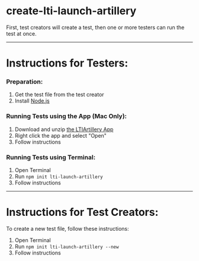 # create-lti-launch-artillery

First, test creators will create a test, then one or more testers can run the test at once.

<hr>

# Instructions for Testers:

### Preparation:

1. Get the test file from the test creator
2. Install [Node.js](nodejs.org)

### Running Tests using the App (Mac Only):

1. Download and unzip [the LTIArtillery App](https://github.com/harvard-edtech/create-lti-launch-artillery/raw/master/LTIArtillery.zip)
2. Right click the app and select "Open"
3. Follow instructions

### Running Tests using Terminal:

1. Open Terminal
2. Run `npm init lti-launch-artillery`
3. Follow instructions

<hr>

# Instructions for Test Creators:

To create a new test file, follow these instructions:

1. Open Terminal
2. Run `npm init lti-launch-artillery --new`
3. Follow instructions
